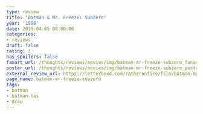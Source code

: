 ```yaml
---
type: review
title: 'Batman & Mr. Freeze: SubZero'
year: '1998'
date: 2019-04-05 00:00:00
categories:
- reviews
draft: false
rating: 3
has_spoilers: false
fanart_url: /thoughts/reviews/movies/img/batman-mr-freeze-subzero_fanart.png
poster_url: /thoughts/reviews/movies/img/batman-mr-freeze-subzero_poster.png
external_review_url: https://letterboxd.com/ratheronfire/film/batman-mr-freeze-subzero/
page_name: batman-mr-freeze-subzero
tags:
- batman
- batman-tas
- dcau
---
```


